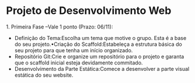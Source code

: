 <h1> Projeto de Desenvolvimento Web</h1>

<p>1. Primeira Fase –Vale 1 ponto (Prazo: 06/11):</p>
   <ul>
   <li>Definição do Tema:Escolha um tema que motive o grupo. Esta é a base do seu projeto.•Criação do Scaffold:Estabeleça a estrutura básica do seu projeto para que tenha um início organizado.</li>
   <li>Repositório Git:Crie e organize um repositório para o projeto e garanta que o scaffold inicial esteja devidamente commitado.</li>
   <li>Desenvolvimento da Parte Estática:Comece a desenvolver a parte visual estática do seu website.</li>
</ul>
